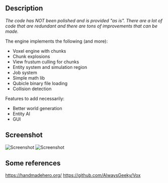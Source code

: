 ## Description

*The code has NOT been polished and is provided "as is". There are a lot of code that are redundant and there are tons of improvements that can be made.*

The engine implements the following (and more):
- Voxel engine with chunks 
- Chunk explosions
- View frustum culling for chunks
- Entity system and simulation region
- Job system
- Simple math lib
- Qubicle binary file loading
- Collision detection

Features to add necessarily:
- Better world generation 
- Entity AI
- GUI

## Screenshot
![Screenshot](https://i.imgur.com/fLxbDih.png)
![Screenshot](https://i.imgur.com/5QDUtTT.png)

## Some references
https://handmadehero.org/
https://github.com/AlwaysGeeky/Vox